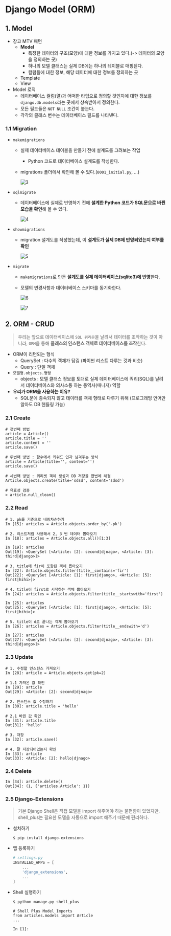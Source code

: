 # Django Model (ORM)

## 1. Model

- 장고 MTV 패턴
  - **Model**
    - 특정한 데이터의 구조(모양)에 대한 정보를 가지고 있다.(-> 데이터의 모양을 정의하는 곳)
    - 하나의 모델 클래스는 실제 DB에는 하나의 테이블로 매핑된다.
    - 컬럼들에 대한 정보, 해당 데이터에 대한 정보를 정의하는 곳
  - Template
  - View
- Model 로직
  - 데이터베이스 컬럼(열)과 어떠한 타입으로 정의할 것인지에 대한 정보를 `django.db.models`라는 곳에서 상속받아서 정의한다.
  - 모든 필드들은 `NOT NULL` 조건이 붙는다.
  - 각각의 클래스 변수는 데이터베이스 필드를 나타낸다.

### 1.1 Migration

- `makemigrations`

  - 실제 데이터베이스 테이블을 만들기 전에 설계도를 그려보는 작업

    - Python 코드로 데이터베이스 설계도를 작성한다.

  - migrations 폴더에서 확인해 볼 수 있다.(`0001_initial.py`, ...)

    ![3](README.assets/3.JPG)

- `sqlmigrate`

  - 데이터베이스에 실제로 반영하기 전에 **설계한 Python 코드가 SQL문으로 바뀐 모습을 확인**해 볼 수 있다.

    ![4](README.assets/4.JPG)

- `showmigrations`

  - migration 설계도를 작성했는데, 이 **설계도가 실제 DB에 반영되었는지 여부를 확인**

    ![5](README.assets/5.JPG)

- `migrate`

  - `makemigrations`로 만든 **설계도를 실제 데이터베이스(sqlite3)에 반영**한다.

  - 모델의 변경사항과 데이터베이스 스키마를 동기화한다.

    ![6](README.assets/6.JPG)

    ![7](README.assets/7.JPG)

## 2. ORM - CRUD

> 우리는 앞으로 데이터베이스에 `SQL 쿼리문`을 날려서 데이터를 조작하는 것이 아니라, `ORM`을 통해 **클래스의 인스턴스 객체로 데이터베이스를 조작**한다. 

- ORM이 리턴되는 형식
  - QuerySet : 다수의 객체가 담김 (파이썬 리스트 다루는 것과 비슷)
  - Query : 단일 객체
- `모델명.objects.명령`
  - objects : 모델 클래스 정보를 토대로 실제 데이터베이스에 쿼리(SQL)를 날려서 데이터베이스와 의사소통 하는 통역사(매니저) 역할
- **우리가 ORM을 사용하는 이유?**
  - SQL문에 종속되지 않고 데이터를 객체 형태로 다루기 위해 (프로그래밍 언어만 알아도 DB 핸들링 가능)

### 2.1 Create

```sqlite
# 첫번째 방법
article = Article()
article.title = ''
article.content = ''
article.save()

# 두번째 방법 : 함수에서 키워드 인자 넘겨주는 방식
article = Article(title='', content='')
article.save()

# 세번째 방법 : 쿼리셋 객체 생성과 DB 저장을 한번에 해결
Article.objects.create(title='sdsd', content='sdsd')
```

```sqlite
# 유효성 검증
> article.null_clean()
```

### 2.2 Read

```sqlite
# 1. pk를 기준으로 내림차순하기
In [15]: articles = Article.objects.order_by('-pk')

# 2. 리스트처럼 사용해서 2, 3 번 데이터 뽑아오기
In [18]: articles = Article.objects.all()[1:3]

In [19]: articles
Out[19]: <QuerySet [<Article: [2]: second|djnago>, <Article: [3]: third|django>]>

# 3. title에 fir이 포함된 객체 뽑아오기
In [22]: Article.objects.filter(title__contains='fir')
Out[22]: <QuerySet [<Article: [1]: first|django>, <Article: [5]: first|hihi>]>

# 4. title이 first로 시작하는 객체 뽑아오기
In [24]: articles = Article.objects.filter(title__startswith='first')

In [25]: articles
Out[25]: <QuerySet [<Article: [1]: first|django>, <Article: [5]: first|hihi>]>

# 5. title이 d로 끝나는 객체 뽑아오기
In [26]: articles = Article.objects.filter(title__endswith='d')

In [27]: articles
Out[27]: <QuerySet [<Article: [2]: second|djnago>, <Article: [3]: third|django>]>
```

### 2.3 Update

```sqlite
# 1. 수정할 인스턴스 가져오기
In [28]: article = Article.objects.get(pk=2)

# 1.1 가져온 값 확인
In [29]: article
Out[29]: <Article: [2]: second|djnago>

# 2. 인스턴스 값 수정하기
In [30]: article.title = 'hello'

# 2.1 바뀐 값 확인
In [31]: article.title
Out[31]: 'hello'

# 3. 저장
In [32]: article.save()

# 4. 잘 저장되어있는지 확인
In [33]: article
Out[33]: <Article: [2]: hello|djnago>
```

### 2.4 Delete

```sqlite
In [34]: article.delete()
Out[34]: (1, {'articles.Article': 1})
```

### 2.5 Django-Extensions

> 기본 Django Shell은 직접 모델을 import 해주어야 하는 불편함이 있었지만, shell_plus는 필요한 모델을 자동으로 import 해주기 때문에 편리하다.

- 설치하기

  ```bash
  $ pip install django-extensions
  ```

- 앱 등록하기

  ```python
  # settings.py
  INSTALLED_APPS = [
      ...
      'django_extensions',
      ...
  ]
  ```

- Shell 실행하기

  ```bash
  $ python manage.py shell_plus
  ```

  ```
  # Shell Plus Model Imports
  from articles.models import Article
  ...
  
  In [1]:
  ```

  

